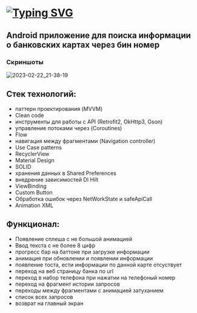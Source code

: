 # [![Typing SVG](https://readme-typing-svg.herokuapp.com?color=%2336BCF7&lines=Bin+App)](https://git.io/typing-svg)
## **Android приложение для поиска информации о банковских картах через бин номер**
### Скриншоты
![2023-02-22_21-38-19](https://user-images.githubusercontent.com/99983028/220710601-027fc38f-9ec5-4e7c-8b39-15e324dc4878.png)


**Стек технологий:**
---------------------------------------
+ паттерн проектирования (MVVM) 
+ Clean code
+ инструменты для работы с API (Retrofit2, OkHttp3, Gson)
+ управление потоками через (Coroutines)
+ Flow
+ навигация между фрагментами (Navigation controller) 
+ Use Case patterns
+ RecyclerView 
+ Material Design
+ SOLID
+ хранения данных в Shared Preferences 
+ внедрение зависимостей DI Hilt
+ ViewBinding
+ Custom Button
+ Обработка ошибок через NetWorkState и safeApiCall
+ Animation XML

**Функционал:**
---------------------------------------
+ Появление сплеша с не большой анимацией
+ Ввод текста с не более 8 цифр
+ прогресс бар на баттоне при загрузке информации
+ анимация при обновлении и появлении информации
+ появление тоста, ести информации по данной карте отсуствует
+ переход на веб страницу банка по url 
+ переход в набор телефона при нажатии на телефоный номер
+ переход на фрагмент истории запросов
+ переходы между фрагментами с анимацией затуханием
+ список всех запросов
+ возврат на главный экран

